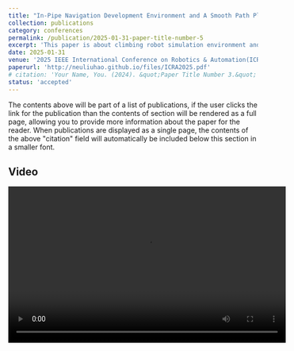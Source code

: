 ```yaml
---
title: "In-Pipe Navigation Development Environment and A Smooth Path Planning Method on Pipeline Surface."
collection: publications
category: conferences
permalink: /publication/2025-01-31-paper-title-number-5
excerpt: 'This paper is about climbing robot simulation environment and planning algorithm.'
date: 2025-01-31
venue: '2025 IEEE International Conference on Robotics & Automation(ICRA2025)'
paperurl: 'http://neuliuhao.github.io/files/ICRA2025.pdf'
# citation: 'Your Name, You. (2024). &quot;Paper Title Number 3.&quot; <i>GitHub Journal of Bugs</i>. 1(3).'
status: 'accepted'
---
```


The contents above will be part of a list of publications, if the user clicks the link for the publication than the contents of section will be rendered as a full page, allowing you to provide more information about the paper for the reader. When publications are displayed as a single page, the contents of the above "citation" field will automatically be included below this section in a smaller font.

## Video

<!-- <iframe width="560" height="315" src="https://www.youtube.com/embed/YOUR_VIDEO_ID" frameborder="0" allow="accelerometer; autoplay; clipboard-write; encrypted-media; gyroscope; picture-in-picture" allowfullscreen></iframe> -->

<!-- 或者使用本地视频 -->

<video width="560" height="315" controls>
  <source src="../videos/explore_1.mp4" type="video/mp4">
  Your browser does not support the video tag.
</video>

